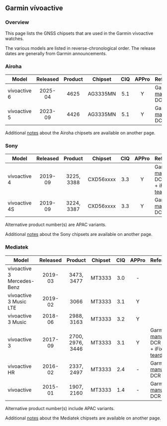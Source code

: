 ## Garmin vívoactive

### Overview

This page lists the GNSS chipsets that are used in the Garmin vívoactive watches.

The various models are listed in reverse-chronological order. The release dates are generally from Garmin announcements.



### Airoha

| Model                       | Released   | Product | Chipset | CIQ | APPro | References |
| --------------------------- | :--------: | :--------: | :--------: | :--------: | :--------: | -------- |
| vívoactive 6 | 2025-04 | 4625 | AG3335MN | 5.1 | Y | Garmin [manual](https://www8.garmin.com/manuals/webhelp/GUID-8C2C402F-55AC-431F-9CF2-1442B89CE149/EN-US/GUID-9AC5D40D-5CCE-4D21-B8C2-10A04B25E152.html) + DCR [review](https://www.dcrainmaker.com/2025/04/garmin-vivoactive-6-details-hands-everything.html) |
| vívoactive 5 | 2023-09 | 4426 | AG3335MN | 5.1 | Y | Garmin [manual](https://www8.garmin.com/manuals/webhelp/GUID-5D183A14-BB43-4A9B-B441-5F824214CE40/EN-US/GUID-783E2C4A-85FB-4E82-946E-16003B9B599A.html) + DCR [review](https://www.dcrainmaker.com/2023/09/garmin-vivoactive-5-in-depth-review-now-with-an-amoled-display.html) |

Additional [notes](../../../chipsets/airoha/devices.md) about the Airoha chipsets are available on another page.



### Sony

| Model                       | Released   | Product | Chipset | CIQ | APPro | References |
| --------------------------- | :--------: | :--------: | :--------: | :--------: | :--------: | -------- |
| vívoactive 4 | 2019-09  | 3225, 3388 | CXD56xxxx | 3.3 | Y | Garmin [manual](https://www8.garmin.com/manuals/webhelp/vivoactive4_4S/EN-US/GUID-783E2C4A-85FB-4E82-946E-16003B9B599A.html) + DCR [review](https://www.dcrainmaker.com/2020/02/garmin-vivoactive-4-gps-smartwatch-in-depth-review.html) + iFixit [teardown](https://www.ifixit.com/Guide/Garmin+V%C3%ADvoactive+4+Motherboard+Replacement/167460) |
| vívoactive 4S | 2019-09 | 3224, 3387 | CXD56xxxx | 3.3 | Y | Garmin [manual](https://www8.garmin.com/manuals/webhelp/vivoactive4_4S/EN-US/GUID-783E2C4A-85FB-4E82-946E-16003B9B599A.html) + DCR [review](https://www.dcrainmaker.com/2020/02/garmin-vivoactive-4-gps-smartwatch-in-depth-review.html) |

Alternative product number(s) are APAC variants.

Additional [notes](../../../chipsets/sony/devices.md) about the Sony chipsets are available on another page.



### Mediatek

| Model                       | Released   | Product | Chipset | CIQ | APPro | References |
| --------------------------- | :--------: | :--------: | :--------: | :--------: | :--------: | -------- |
| vívoactive 3 Mercedes-Benz | 2019-03 | 3473, 3477 | MT3333 | 3.0 | - |  |
| vívoactive 3 Music LTE | 2019-02  | 3066 | MT3333  | 3.1 | Y |                                                              |
| vívoactive 3 Music     | 2018-06  | 2988, 3163 | MT3333  | 3.2 | Y |                                                              |
| vívoactive 3           | 2017-09  | 2700, 2976, 3446 | MT3333  | 3.1 | Y | Garmin [manual](https://www8.garmin.com/manuals/webhelp/vivoactive3/EN-US/GUID-A8048FBA-ABB9-4786-B888-303A20574D68.html) + DCR [article](https://www.dcrainmaker.com/2017/08/garmin-vivoactive-3-everything-you-need-to-know.html) + iFixit [teardown](https://www.ifixit.com/Guide/Garmin+Vivoactive+3+Battery+Replacement/150696) |
| vívoactive HR          | 2016-02  | 2337, 2497 | MT3333  | 2.4 | - | Garmin [manual](https://www8.garmin.com/manuals/webhelp/vivoactivehr/EN-US/GUID-783E2C4A-85FB-4E82-946E-16003B9B599A.html) + DCR [review](https://www.dcrainmaker.com/2016/05/garmin-vivoactivehr-review.html) |
| vívoactive             | 2015-01  | 1907, 2160 | MT3333  | 1.4 | - | Garmin [manual](https://www8.garmin.com/manuals/webhelp/vivoactive/EN-US/GUID-1ACDA769-89EB-438C-80EC-F63D01631BA7.html) + DCR [review](https://www.dcrainmaker.com/2015/01/vivoactive-smartwatch-vivofit2.html#the-vivoactive) |

Alternative product number(s) include APAC variants.

Additional [notes](../../../chipsets/mediatek/devices.md) about the Mediatek chipsets are available on another page.

